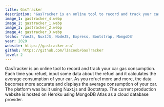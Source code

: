 ```yaml
---
title: GasTracker
description: 'GasTracker is an online tool to record and track your car gas consumption.'
image_1: gastracker_4.webp
image_2: gastracker_1.webp
image_3: gastracker_2.webp
image_4: gastracker_3.webp
techs: 'VueJS, NuxtJS, NodeJS, Express, Bootstrap, MongoDB'
year: 2020
website: https://gastracker.eu/
github: https://github.com/TJacoob/GasTracker
level: 2
---
```


GasTracker is an online tool to record and track your car gas consumption. Each time you refuel, input some data about the refuel and it calculates the average consumption of your car. As you refuel more and more, the data becomes more accurate and displays the average consumption of your car.
The platform was built using Nuxt.js and Bootstrap. The current production website is hosted on Heroku using MongoDB Atlas as a cloud database provider.
